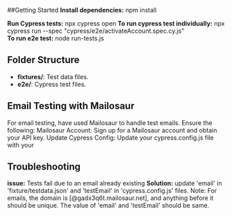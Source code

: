 ##Getting Started
**Install dependencies:**
npm install

**Run Cypress tests:**
npx cypress open
**To run cypress test individually:**
npx cypress run --spec "cypress/e2e/activateAccount.spec.cy.js"   
**To run e2e test:**
node run-tests.js 

## Folder Structure
- **fixtures/**: Test data files.
- **e2e/**: Cypress test files.

## Email Testing with Mailosaur
For email testing, have used Mailosaur to handle test emails. Ensure the following:
Mailosaur Account: Sign up for a Mailosaur account and obtain your API key.
Update Cypress Config: Update your cypress.config.js file with your 

## Troubleshooting
**issue:** Tests fail due to an email already existing
**Solution:** update 'email' in 'fixture/testdata.json' and 'testEmail' in 'cypress.config.js' files.
Note: For emails, the domain is [@gadx3q6t.mailosaur.net], and anything before it should be unique. The value of 'email' and 'testEmail' should be same.
